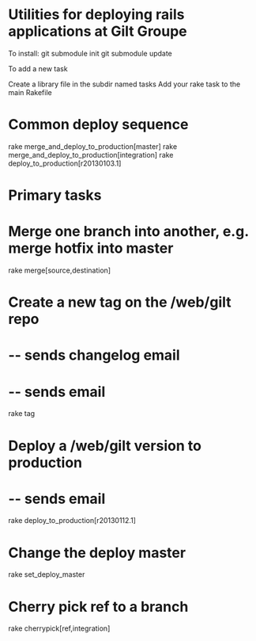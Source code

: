 Utilities for deploying rails applications at Gilt Groupe
=========================================================

To install:
  git submodule init
  git submodule update

To add a new task

  Create a library file in the subdir named tasks
  Add your rake task to the main Rakefile

Common deploy sequence
=========================================================
rake merge_and_deploy_to_production[master]
rake merge_and_deploy_to_production[integration]
rake deploy_to_production[r20130103.1]

Primary tasks
=========================================================

# Merge one branch into another, e.g. merge hotfix into master
rake merge[source,destination]


# Create a new tag on the /web/gilt repo
#   -- sends changelog email
#   -- sends email
rake tag


# Deploy a /web/gilt version to production
#   -- sends email
rake deploy_to_production[r20130112.1]


# Change the deploy master
rake set_deploy_master


# Cherry pick ref to a branch
rake cherrypick[ref,integration]
